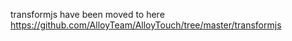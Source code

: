 
transformjs have been moved to here https://github.com/AlloyTeam/AlloyTouch/tree/master/transformjs

